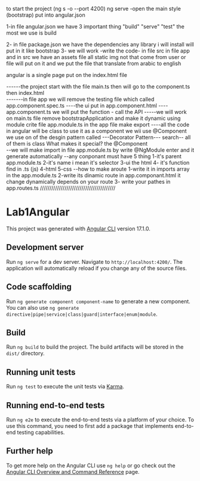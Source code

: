 to start the project (ng s -o --port 4200) ng serve -open
the main style (bootstrap) put into angular.json

1-in file angular.json we have 3 important thing "build" "serve" "test" the most we use is build

2- in file package.json we have the dependencies any library i will install will put in it like bootstrap
3- we will work -write the code- in file src in file app
and in src we have an assets file all static img not that come from user or file will put on it and we put the file that translate from arabic to english

angular is a single page put on the index.html file

------the project start with the file main.ts then will go to the component.ts then index.html  
-------in file app we will remove the testing file which called app.component.spec.ts
----the ui put in app.component.html
----app.component.ts we will put the function - call the API
-----we will work on main.ts file remove bootstrapApplication and make it dynamic using module crite file app.module.ts in the app file make export
----all the code in angular will be class to use it as a component we wii use @Component we use on of the desgin pattern called ---Decorator Pattern--- search-- all of them is class What makes it special? the @Component  
--we will make import in file app.module.ts by write @NgModule enter and it generate automatically 
--any conponant must have 5 thing 1-it's parent app.module.ts 2-it's name i mean it's selector 3-ui the html 4- it's function find in .ts (js) 4-html 5-css
--how to make aroute 1-write it in imports array in the 
app.module.ts 2-write its dinamic route in app.componant.html 
<router-outlet></router-outlet> it change dynamically depends on your route
3- write your pathes in app.routes.ts
////////////////////////////////////////

# Lab1Angular

This project was generated with [Angular CLI](https://github.com/angular/angular-cli) version 17.1.0.

## Development server

Run `ng serve` for a dev server. Navigate to `http://localhost:4200/`. The application will automatically reload if you change any of the source files.

## Code scaffolding

Run `ng generate component component-name` to generate a new component. You can also use `ng generate directive|pipe|service|class|guard|interface|enum|module`.

## Build

Run `ng build` to build the project. The build artifacts will be stored in the `dist/` directory.

## Running unit tests

Run `ng test` to execute the unit tests via [Karma](https://karma-runner.github.io).

## Running end-to-end tests

Run `ng e2e` to execute the end-to-end tests via a platform of your choice. To use this command, you need to first add a package that implements end-to-end testing capabilities.

## Further help

To get more help on the Angular CLI use `ng help` or go check out the [Angular CLI Overview and Command Reference](https://angular.io/cli) page.



